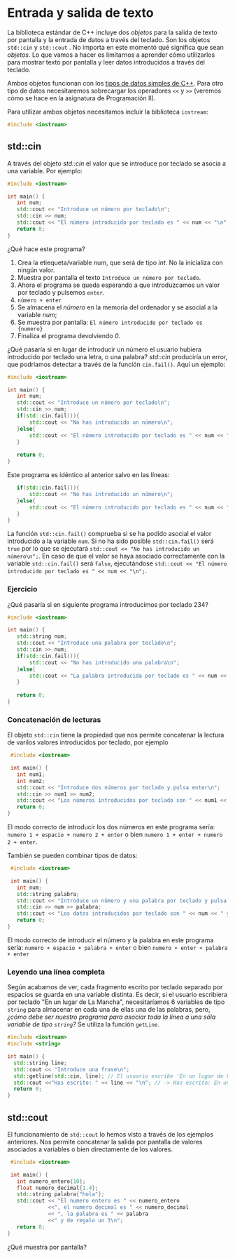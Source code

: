 # Entrada y salida de texto

La biblioteca estándar de C++ incluye dos _objetos_ para la salida de texto por pantalla y la entrada de datos a través del teclado. Son los objetos `std::cin` y `std::cout` . No importa en este momentó qué significa que sean _objetos_. Lo que vamos a hacer es limitarnos a aprender cómo utilizarlos para mostrar texto por pantalla y leer datos introducidos a través del teclado.

Ambos objetos funcionan con los [tipos de datos simples de C++](../variables/tipossimples.md). Para otro tipo de datos necesitaremos sobrecargar los operadores `<<` y `>>` (veremos cómo se hace en la asignatura de Programación II).

Para utilizar ambos objetos necesitamos incluir la biblioteca `iostream`:

```cpp
#include <iostream>
```

## std::cin

A través del objeto _std::cin_ el valor que se introduce por teclado se asocia a una variable. Por ejemplo:

```cpp
#include <iostream>

int main() {
   int num;
   std::cout << "Introduce un número por teclado\n";
   std::cin >> num;
   std::cout << "El número introducido por teclado es " << num << "\n";
   return 0;
}

```
¿Qué hace este programa?
   1. Crea la etiequeta/variable num, que será de tipo _int_. No la inicializa con ningún valor.
   2. Muestra por pantalla el texto `Introduce un número por teclado`.
   3. Ahora el programa se queda esperando a que introduzcamos un valor por teclado y pulsemos `enter`.
   4. `número + enter`
   5. Se almacena el _número_ en la memoria del ordenador y se asocial a la variable _num_;
   6. Se muestra por pantalla: `El número introducido por teclado es {numero}`
   7. Finaliza el programa devolviendo _0_.

¿Qué pasaría si en lugar de introducir un número el usuario hubiera introducido por teclado una letra, o una palabra? _std::cin_ produciría un error, que podríamos detectar a través de la función `cin.fail()`. Aquí un ejemplo:

```cpp
#include <iostream>

int main() {
   int num;
   std::cout << "Introduce un número por teclado\n";
   std::cin >> num;
   if(std::cin.fail()){
       std::cout << "No has introducido un número\n";
   }else{
       std::cout << "El número introducido por teclado es " << num << "\n";
   }
   
   return 0;
}
```
Este programa es idéntico al anterior salvo en las líneas:

```cpp
   if(std::cin.fail()){
       std::cout << "No has introducido un número\n";
   }else{
       std::cout << "El número introducido por teclado es " << num << "\n";
   }
}
```

La función `std::cin.fail()` comprueba si se ha podido asocial el valor introducido a la variable `num`. Si no ha sido posible `std::cin.fail()` será `true` por lo que se ejecutará `std::cout << "No has introducido un número\n";`. En caso de que el valor se haya asociado correctamente con la variable  `std::cin.fail()` será `false`, ejecutándose `std::cout << "El número introducido por teclado es " << num << "\n";`.

### Ejercicio
¿Qué pasaría si en siguiente programa introducimos por teclado 234?

```cpp
#include <iostream>

int main() {
   std::string num;
   std::cout << "Introduce una palabra por teclado\n";
   std::cin >> num;
   if(std::cin.fail()){
       std::cout << "No has introducido una palabra\n";
   }else{
       std::cout << "La palabra introducida por teclado es " << num << "\n";
   }
   
   return 0;
}
```
### Concatenación de lecturas
 El objeto `std::cin` tiene la propiedad que nos permite concatenar la lectura de varilos valores introducidos por teclado, por ejemplo

```cpp
 #include <iostream>

 int main() {
   int num1;
   int num2;
   std::cout << "Introduce dos números por teclado y pulsa enter\n";
   std::cin >> num1 >> num2;
   std::cout << "Los números introducidos por teclado son " << num1 << " y " << num2 << "\n";
   return 0;
}
```

El modo correcto de introducir los dos números en este programa sería: `numero 1 + espacio + numero 2 + enter` o bien `numero 1 + enter + numero 2 + enter`.

También se pueden combinar tipos de datos:

```cpp
 #include <iostream>

 int main() {
   int num;
   std::string palabra;
   std::cout << "Introduce un número y una palabra por teclado y pulsa enter\n";
   std::cin >> num >> palabra;
   std::cout << "Los datos introducidos por teclado son " << num << " y " << palabra << "\n";
   return 0;
}
```

El modo correcto de introducir el número y la palabra en este programa sería: `numero + espacio + palabra + enter` o bien `numero + enter + palabra + enter`

### Leyendo una línea completa

Según acabamos de ver, cada fragmento escrito por teclado separado por espacios se guarda en una variable distinta. Es decir, si el usuario escribiera por teclado "En un lugar de La Mancha", necesitaríamos 6 variables de tipo `string` para almacenar en cada una de ellas una de las palabras, pero, *¿cómo debe ser nuestro programa para asociar toda la línea a una sóla variable de tipo `string`?* Se utiliza la función `getLine`.

```cpp
#include <iostream>
#include <string>

int main() {
  std::string line;
  std::cout << "Introduce una frase\n";
  std::getline(std::cin, line); // El usuario escribe 'En un lugar de La Mancha'
  std::cout <<"Has escrito: " << line << "\n"; // -> Has escrito: En un lugar de La Mancha
  return 0;
}
``` 

## std::cout

El funcionamiento de `std::cout` lo hemos visto a través de los ejemplos anteriores. Nos permite concatenar la salida por pantalla de valores asociados a variables o bien directamente de los valores.

```cpp
 #include <iostream>

 int main() {
   int numero_entero{10};
   float numero_decimal{1.4};
   std::string palabra{"hola"};
   std::cout << "El numero entero es " << numero_entero 
             <<", el numero decimal es " << numero_decimal 
             << ", la palabra es " << palabra 
             <<" y de regalo un 3\n";
   return 0;
}
```
¿Qué muestra por pantalla?